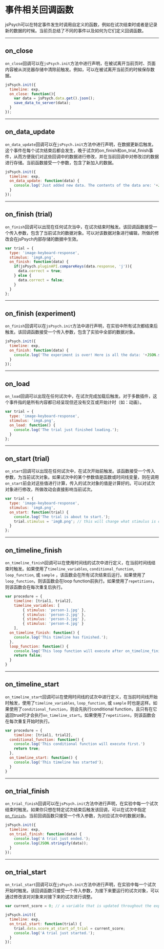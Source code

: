 # 事件相关回调函数

jsPsych可以在特定事件发生时调用自定义的函数，例如在试次结束时或者是记录新的数据的时候。当前页总结了不同的事件以及如何为它们定义回调函数。

---

## on_close

`on_close`回调可以在`jsPsych.init`方法中进行声明，在被试离开当前页时、页面内容被从浏览器存储中清除前触发。例如，可以在被试离开当前页的时候保存数据。

```javascript
jsPsych.init({
  timeline: exp,
  on_close: function(){
    var data = jsPsych.data.get().json();
    save_data_to_server(data);
  }
});
```

---

## on_data_update

`on_data_update`回调可以在`jsPsych.init`方法中进行声明，在数据更新后触发。这个事件在每个试次结束后都会发生，晚于试次的on_finish和on_trial_finish事件，从而方便我们对这些回调中的数据进行修改，并在当前回调中对修改过的数据进行存储。当前函数接受一个参数，包含了新加入的数据。

```javascript
jsPsych.init({
  timeline: exp,
  on_data_update: function(data) {
    console.log('Just added new data. The contents of the data are: '+JSON.stringify(data));
  }
});
```

---

## on_finish (trial)

`on_finish`回调可以出现在任何试次当中，在试次结束时触发。该回调函数接受一个传入参数，包含了当前试次的数据对象。可以对该数据对象进行编辑，所做的修改会在jsPsych内部存储的数据中生效。

```javascript
var trial = {
  type: 'image-keyboard-response',
  stimulus: 'imgA.png',
  on_finish: function(data) {
    if(jsPsych.pluginAPI.compareKeys(data.response, 'j')){
      data.correct = true;
    } else {
      data.correct = false;
    }
  }
};
```

---

## on_finish (experiment)

`on_finish`回调可以在`jsPsych.init`方法中进行声明，在实验中所有试次都结束后触发。该回调函数接受一个传入参数，包含了实验中全部的数据对象。

```javascript
jsPsych.init({
  timeline: exp,
  on_finish: function(data) {
    console.log('The experiment is over! Here is all the data: '+JSON.stringify(data));
  }
});
```

---

## on_load

`on_load`回调可以出现在任何试次中，在试次完成加载后触发。对于多数插件，这个事件指的是所有内容都已经呈现但还没有交互或开始计时（如：动画）。

```javascript
var trial = {
  type: 'image-keyboard-response',
  stimulus: 'imgA.png',
  on_load: function() {
    console.log('The trial just finished loading.');
  }
};
```

---

## on_start (trial)

`on_start`回调可以出现在任何试次中，在试次开始前触发。该函数接受一个传入参数，为当前试次对象。如果试次中的某个参数值是函数或时间线变量，则在调用`on_start`前会对这些值进行计算，传入的试次对象的值是计算好的。可以对试次对象进行修改，所做改动会直接影响当前试次。

```javascript
var trial = {
  type: 'image-keyboard-response',
  stimulus: 'imgA.png',
  on_start: function(trial) {
    console.log('The trial is about to start.');
    trial.stimulus = 'imgB.png'; // this will change what stimulus is displayed in the trial
  }
};
```

---

## on_timeline_finish

`on_timeline_finish`回调可以在使用时间线的试次中进行定义，在当前时间线结束时触发。如果使用了`timeline_variables`, `conditional_function`, `loop_function`, 或 `sample` ，该函数会在所有试次结束后运行。如果使用了`loop_function`，则该函数会在loop function前执行。如果使用了`repetitions`，则该函数会在每次重复后执行。

```javascript
var procedure = {
	timeline: [trial1, trial2],
	timeline_variables: [
		{ stimulus: 'person-1.jpg' },
		{ stimulus: 'person-2.jpg' },
		{ stimulus: 'person-3.jpg' },
		{ stimulus: 'person-4.jpg' }
	],
  on_timeline_finish: function() {
    console.log('This timeline has finished.');
  },
  loop_function: function() {
    console.log('This loop function will execute after on_timeline_finish.');
    return false;
  }
}
```

---

## on_timeline_start

`on_timeline_start`回调可以在使用时间线的试次中进行定义，在当前时间线开始时触发，使用了`timeline_variables`,  `loop_function`, 或 `sample` 时也是这样。如果使用了`conditional_function`，则会先执行conditional function，且只有在它返回true时才会执行`on_timeline_start`。如果使用了`repetitions`，则该函数会在每次重复开始时执行。

```javascript
var procedure = {
	timeline: [trial1, trial2],
  conditional_function: function() {
    console.log('This conditional function will execute first.')
    return true;
  },
  on_timeline_start: function() {
    console.log('This timeline has started');
  }
}
```

---

## on_trial_finish

`on_trial_finish`回调可以在`jsPsych.init`方法中进行声明，在实验中每一个试次结束时触发。如果你只想在特定试次结束后触发该回调，可以在试次中指定[`on_finish`](#onfinishtrial)。当前回调函数只接受一个传入参数，为对应试次中的数据对象。

```javascript
jsPsych.init({
  timeline: exp,
  on_trial_finish: function(data) {
    console.log('A trial just ended.');
    console.log(JSON.stringify(data));
  }
});
```

---

## on_trial_start

`on_trial_start`回调可以在`jsPsych.init`方法中进行声明，在实验中每一个试次开始时触发。该回调函数只接受一个传入参数，为接下来要运行的试次对象，可以通过修改该对对象来对接下来的试次进行调整。

```javascript
var current_score = 0; // a variable that is updated throughout the experiment to keep track of the current score.

jsPsych.init({
  timeline: exp,
  on_trial_start: function(trial) {
    trial.data.score_at_start_of_trial = current_score;
    console.log('A trial just started.');
  }
});
```
